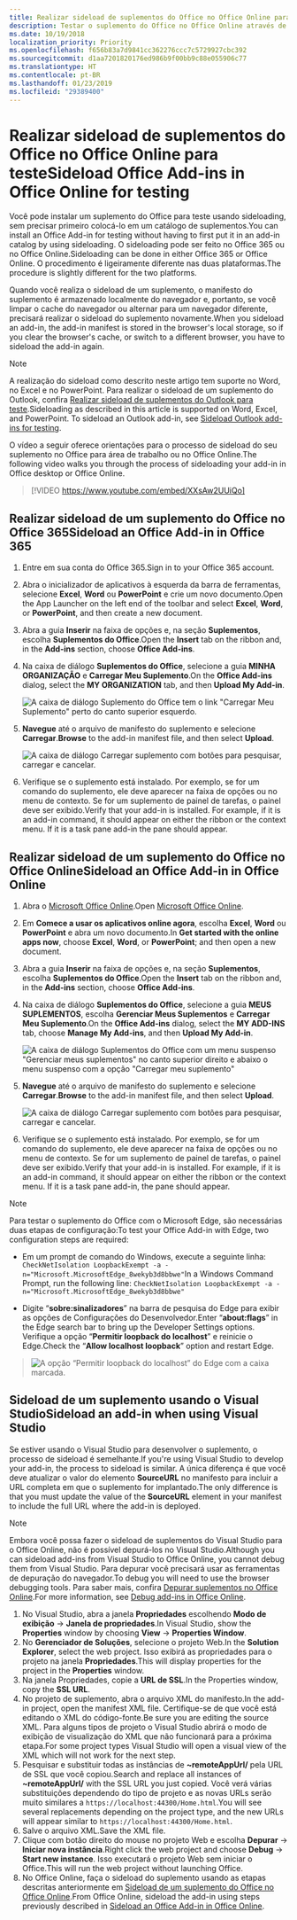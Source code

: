 ```yaml
---
title: Realizar sideload de suplementos do Office no Office Online para teste
description: Testar o suplemento do Office no Office Online através de sideloading
ms.date: 10/19/2018
localization_priority: Priority
ms.openlocfilehash: f656b83a7d9841cc362276ccc7c5729927cbc392
ms.sourcegitcommit: d1aa7201820176ed986b9f00bb9c88e055906c77
ms.translationtype: HT
ms.contentlocale: pt-BR
ms.lasthandoff: 01/23/2019
ms.locfileid: "29389400"
---
```

# <a name="sideload-office-add-ins-in-office-online-for-testing"></a><span data-ttu-id="e0669-103">Realizar sideload de suplementos do Office no Office Online para teste</span><span class="sxs-lookup"><span data-stu-id="e0669-103">Sideload Office Add-ins in Office Online for testing</span></span>

<span data-ttu-id="e0669-104">Você pode instalar um suplemento do Office para teste usando sideloading, sem precisar primeiro colocá-lo em um catálogo de suplementos.</span><span class="sxs-lookup"><span data-stu-id="e0669-104">You can install an Office Add-in for testing without having to first put it in an add-in catalog by using sideloading.</span></span> <span data-ttu-id="e0669-105">O sideloading pode ser feito no Office 365 ou no Office Online.</span><span class="sxs-lookup"><span data-stu-id="e0669-105">Sideloading can be done in either Office 365 or Office Online.</span></span> <span data-ttu-id="e0669-106">O procedimento é ligeiramente diferente nas duas plataformas.</span><span class="sxs-lookup"><span data-stu-id="e0669-106">The procedure is slightly different for the two platforms.</span></span> 

<span data-ttu-id="e0669-107">Quando você realiza o sideload de um suplemento, o manifesto do suplemento é armazenado localmente do navegador e, portanto, se você limpar o cache do navegador ou alternar para um navegador diferente, precisará realizar o sideload do suplemento novamente.</span><span class="sxs-lookup"><span data-stu-id="e0669-107">When you sideload an add-in, the add-in manifest is stored in the browser's local storage, so if you clear the browser's cache, or switch to a different browser, you have to sideload the add-in again.</span></span>


> [!NOTE]
> <span data-ttu-id="e0669-p102">A realização do sideload como descrito neste artigo tem suporte no Word, no Excel e no PowerPoint. Para realizar o sideload de um suplemento do Outlook, confira [Realizar sideload de suplementos do Outlook para teste](https://docs.microsoft.com/outlook/add-ins/sideload-outlook-add-ins-for-testing).</span><span class="sxs-lookup"><span data-stu-id="e0669-p102">Sideloading as described in this article is supported on Word, Excel, and PowerPoint. To sideload an Outlook add-in, see [Sideload Outlook add-ins for testing](https://docs.microsoft.com/outlook/add-ins/sideload-outlook-add-ins-for-testing).</span></span>

<span data-ttu-id="e0669-110">O vídeo a seguir oferece orientações para o processo de sideload do seu suplemento no Office para área de trabalho ou no Office Online.</span><span class="sxs-lookup"><span data-stu-id="e0669-110">The following video walks you through the process of sideloading your add-in in Office desktop or Office Online.</span></span>  


> [!VIDEO https://www.youtube.com/embed/XXsAw2UUiQo]

## <a name="sideload-an-office-add-in-in-office-365"></a><span data-ttu-id="e0669-111">Realizar sideload de um suplemento do Office no Office 365</span><span class="sxs-lookup"><span data-stu-id="e0669-111">Sideload an Office Add-in in Office 365</span></span>


1. <span data-ttu-id="e0669-112">Entre em sua conta do Office 365.</span><span class="sxs-lookup"><span data-stu-id="e0669-112">Sign in to your Office 365 account.</span></span>
    
2. <span data-ttu-id="e0669-113">Abra o inicializador de aplicativos à esquerda da barra de ferramentas, selecione  **Excel**, **Word** ou **PowerPoint** e crie um novo documento.</span><span class="sxs-lookup"><span data-stu-id="e0669-113">Open the App Launcher on the left end of the toolbar and select  **Excel**,  **Word**, or  **PowerPoint**, and then create a new document.</span></span>
    
3. <span data-ttu-id="e0669-114">Abra a guia **Inserir** na faixa de opções e, na seção **Suplementos**, escolha **Suplementos do Office**.</span><span class="sxs-lookup"><span data-stu-id="e0669-114">Open the  **Insert** tab on the ribbon and, in the **Add-ins** section, choose **Office Add-ins**.</span></span>
    
4. <span data-ttu-id="e0669-115">Na caixa de diálogo **Suplementos do Office**, selecione a guia **MINHA ORGANIZAÇÃO** e **Carregar Meu Suplemento**.</span><span class="sxs-lookup"><span data-stu-id="e0669-115">On the  **Office Add-ins** dialog, select the **MY ORGANIZATION** tab, and then **Upload My Add-in**.</span></span>
    
    ![A caixa de diálogo Suplemento do Office tem o link  "Carregar Meu Suplemento" perto do canto superior esquerdo.](../images/office-add-ins.png)

5.  <span data-ttu-id="e0669-117">**Navegue** até o arquivo de manifesto do suplemento e selecione **Carregar**.</span><span class="sxs-lookup"><span data-stu-id="e0669-117">**Browse** to the add-in manifest file, and then select **Upload**.</span></span>
    
    ![A caixa de diálogo Carregar suplemento com botões para pesquisar, carregar e cancelar.](../images/upload-add-in.png)

6. <span data-ttu-id="e0669-p103">Verifique se o suplemento está instalado. Por exemplo, se for um comando do suplemento, ele deve aparecer na faixa de opções ou no menu de contexto. Se for um suplemento de painel de tarefas, o painel deve ser exibido.</span><span class="sxs-lookup"><span data-stu-id="e0669-p103">Verify that your add-in is installed. For example, if it is an add-in command, it should appear on either the ribbon or the context menu. If it is a task pane add-in the pane should appear.</span></span>
    

## <a name="sideload-an-office-add-in-in-office-online"></a><span data-ttu-id="e0669-122">Realizar sideload de um suplemento do Office no Office Online</span><span class="sxs-lookup"><span data-stu-id="e0669-122">Sideload an Office Add-in in Office Online</span></span>


1. <span data-ttu-id="e0669-123">Abra o [Microsoft Office Online](https://office.live.com/).</span><span class="sxs-lookup"><span data-stu-id="e0669-123">Open [Microsoft Office Online](https://office.live.com/).</span></span>
    
2. <span data-ttu-id="e0669-124">Em **Comece a usar os aplicativos online agora**, escolha **Excel**, **Word** ou **PowerPoint** e abra um novo documento.</span><span class="sxs-lookup"><span data-stu-id="e0669-124">In  **Get started with the online apps now**, choose  **Excel**,  **Word**, or  **PowerPoint**; and then open a new document.</span></span>
    
3. <span data-ttu-id="e0669-125">Abra a guia **Inserir** na faixa de opções e, na seção **Suplementos**, escolha **Suplementos do Office**.</span><span class="sxs-lookup"><span data-stu-id="e0669-125">Open the  **Insert** tab on the ribbon and, in the **Add-ins** section, choose **Office Add-ins**.</span></span>
    
4. <span data-ttu-id="e0669-126">Na caixa de diálogo **Suplementos do Office**, selecione a guia **MEUS SUPLEMENTOS**, escolha **Gerenciar Meus Suplementos** e **Carregar Meu Suplemento**.</span><span class="sxs-lookup"><span data-stu-id="e0669-126">On the  **Office Add-ins** dialog, select the **MY ADD-INS** tab, choose **Manage My Add-ins**, and then  **Upload My Add-in**.</span></span>
    
    ![A caixa de diálogo Suplementos do Office com um menu suspenso "Gerenciar meus suplementos" no canto superior direito e abaixo o menu suspenso com a opção "Carregar meu suplemento"](../images/office-add-ins-my-account.png)

5.  <span data-ttu-id="e0669-128">**Navegue** até o arquivo de manifesto do suplemento e selecione **Carregar**.</span><span class="sxs-lookup"><span data-stu-id="e0669-128">**Browse** to the add-in manifest file, and then select **Upload**.</span></span>
    
    ![A caixa de diálogo Carregar suplemento com botões para pesquisar, carregar e cancelar.](../images/upload-add-in.png)

6. <span data-ttu-id="e0669-p104">Verifique se o suplemento está instalado. Por exemplo, se for um comando do suplemento, ele deve aparecer na faixa de opções ou no menu de contexto. Se for um suplemento de painel de tarefas, o painel deve ser exibido.</span><span class="sxs-lookup"><span data-stu-id="e0669-p104">Verify that your add-in is installed. For example, if it is an add-in command, it should appear on either the ribbon or the context menu. If it is a task pane add-in, the pane should appear.</span></span>

> [!NOTE]
><span data-ttu-id="e0669-133">Para testar o suplemento do Office com o Microsoft Edge, são necessárias duas etapas de configuração:</span><span class="sxs-lookup"><span data-stu-id="e0669-133">To test your Office Add-in with Edge, two configuration steps are required:</span></span> 
>
> - <span data-ttu-id="e0669-134">Em um prompt de comando do Windows, execute a seguinte linha: `CheckNetIsolation LoopbackExempt -a -n="Microsoft.MicrosoftEdge_8wekyb3d8bbwe"`</span><span class="sxs-lookup"><span data-stu-id="e0669-134">In a Windows Command Prompt, run the following line: `CheckNetIsolation LoopbackExempt -a -n="Microsoft.MicrosoftEdge_8wekyb3d8bbwe"`</span></span>
>
> - <span data-ttu-id="e0669-135">Digite “**sobre:sinalizadores**” na barra de pesquisa do Edge para exibir as opções de Configurações do Desenvolvedor.</span><span class="sxs-lookup"><span data-stu-id="e0669-135">Enter “**about:flags**” in the Edge search bar to bring up the Developer Settings options.</span></span>  <span data-ttu-id="e0669-136">Verifique a opção “**Permitir loopback do localhost**” e reinicie o Edge.</span><span class="sxs-lookup"><span data-stu-id="e0669-136">Check the “**Allow localhost loopback**” option and restart Edge.</span></span>

>    ![A opção “Permitir loopback do localhost” do Edge com a caixa marcada.](../images/allow-localhost-loopback.png)

## <a name="sideload-an-add-in-when-using-visual-studio"></a><span data-ttu-id="e0669-138">Sideload de um suplemento usando o Visual Studio</span><span class="sxs-lookup"><span data-stu-id="e0669-138">Sideload an add-in when using Visual Studio</span></span>

<span data-ttu-id="e0669-139">Se estiver usando o Visual Studio para desenvolver o suplemento, o processo de sideload é semelhante.</span><span class="sxs-lookup"><span data-stu-id="e0669-139">If you're using Visual Studio to develop your add-in, the process to sideload is similar.</span></span> <span data-ttu-id="e0669-140">A única diferença é que você deve atualizar o valor do elemento **SourceURL** no manifesto para incluir a URL completa em que o suplemento for implantado.</span><span class="sxs-lookup"><span data-stu-id="e0669-140">The only difference is that you must update the value of the **SourceURL** element in your manifest to include the full URL where the add-in is deployed.</span></span>

> [!NOTE]
> <span data-ttu-id="e0669-141">Embora você possa fazer o sideload de suplementos do Visual Studio para o Office Online, não é possível depurá-los no Visual Studio.</span><span class="sxs-lookup"><span data-stu-id="e0669-141">Although you can sideload add-ins from Visual Studio to Office Online, you cannot debug them from Visual Studio.</span></span> <span data-ttu-id="e0669-142">Para depurar você precisará usar as ferramentas de depuração do navegador.</span><span class="sxs-lookup"><span data-stu-id="e0669-142">To debug you will need to use the browser debugging tools.</span></span> <span data-ttu-id="e0669-143">Para saber mais, confira [Depurar suplementos no Office Online](debug-add-ins-in-office-online.md).</span><span class="sxs-lookup"><span data-stu-id="e0669-143">For more information, see [Debug add-ins in Office Online](debug-add-ins-in-office-online.md).</span></span>

1. <span data-ttu-id="e0669-144">No Visual Studio, abra a janela **Propriedades** escolhendo **Modo de exibição** -> **Janela de propriedades**.</span><span class="sxs-lookup"><span data-stu-id="e0669-144">In Visual Studio, show the **Properties** window by choosing **View** -> **Properties Window**.</span></span>
2. <span data-ttu-id="e0669-145">No **Gerenciador de Soluções**, selecione o projeto Web.</span><span class="sxs-lookup"><span data-stu-id="e0669-145">In the **Solution Explorer**, select the web project.</span></span> <span data-ttu-id="e0669-146">Isso exibirá as propriedades para o projeto na janela **Propriedades**.</span><span class="sxs-lookup"><span data-stu-id="e0669-146">This will display properties for the project in the **Properties** window.</span></span>
3. <span data-ttu-id="e0669-147">Na janela Propriedades, copie a **URL de SSL**.</span><span class="sxs-lookup"><span data-stu-id="e0669-147">In the Properties window, copy the **SSL URL**.</span></span>
4. <span data-ttu-id="e0669-148">No projeto de suplemento, abra o arquivo XML do manifesto.</span><span class="sxs-lookup"><span data-stu-id="e0669-148">In the add-in project, open the manifest XML file.</span></span> <span data-ttu-id="e0669-149">Certifique-se de que você está editando o XML do código-fonte.</span><span class="sxs-lookup"><span data-stu-id="e0669-149">Be sure you are editing the source XML.</span></span> <span data-ttu-id="e0669-150">Para alguns tipos de projeto o Visual Studio abrirá o modo de exibição de visualização do XML que não funcionará para a próxima etapa.</span><span class="sxs-lookup"><span data-stu-id="e0669-150">For some project types Visual Studio will open a visual view of the XML which will not work for the next step.</span></span>
5. <span data-ttu-id="e0669-151">Pesquisar e substituir todas as instâncias de **~remoteAppUrl/** pela URL de SSL que você copiou.</span><span class="sxs-lookup"><span data-stu-id="e0669-151">Search and replace all instances of **~remoteAppUrl/** with the SSL URL you just copied.</span></span> <span data-ttu-id="e0669-152">Você verá várias substituições dependendo do tipo de projeto e as novas URLs serão muito similares a `https://localhost:44300/Home.html`.</span><span class="sxs-lookup"><span data-stu-id="e0669-152">You will see several replacements depending on the project type, and the new URLs will appear similar to `https://localhost:44300/Home.html`.</span></span>
6. <span data-ttu-id="e0669-153">Salve o arquivo XML.</span><span class="sxs-lookup"><span data-stu-id="e0669-153">Save the XML file.</span></span>
7. <span data-ttu-id="e0669-154">Clique com botão direito do mouse no projeto Web e escolha **Depurar** -> **Iniciar nova instância**.</span><span class="sxs-lookup"><span data-stu-id="e0669-154">Right click the web project and choose **Debug** -> **Start new instance**.</span></span> <span data-ttu-id="e0669-155">Isso executará o projeto Web sem iniciar o Office.</span><span class="sxs-lookup"><span data-stu-id="e0669-155">This will run the web project without launching Office.</span></span>
8. <span data-ttu-id="e0669-156">No Office Online, faça o sideload do suplemento usando as etapas descritas anteriormente em [Sideload de um suplemento do Office no Office Online](#sideload-an-office-add-in-in-office-online).</span><span class="sxs-lookup"><span data-stu-id="e0669-156">From Office Online, sideload the add-in using steps previously described in [Sideload an Office Add-in in Office Online](#sideload-an-office-add-in-in-office-online).</span></span>
